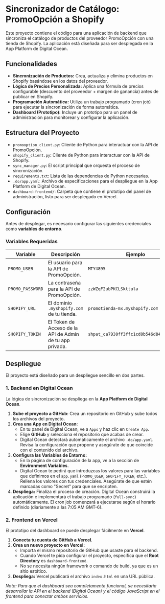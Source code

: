# Sincronizador de Catálogo: PromoOpción a Shopify

Este proyecto contiene el código para una aplicación de backend que sincroniza el catálogo de productos del proveedor PromoOpción con una tienda de Shopify. La aplicación está diseñada para ser desplegada en la App Platform de Digital Ocean.

## Funcionalidades

- **Sincronización de Productos:** Crea, actualiza y elimina productos en Shopify basándose en los datos del proveedor.
- **Lógica de Precios Personalizada:** Aplica una fórmula de precios configurable (descuento del proveedor + margen de ganancia) antes de publicar en Shopify.
- **Programación Automática:** Utiliza un trabajo programado (cron job) para ejecutar la sincronización de forma automática.
- **Dashboard (Prototipo):** Incluye un prototipo para un panel de administración para monitorear y configurar la aplicación.

## Estructura del Proyecto

- `promooption_client.py`: Cliente de Python para interactuar con la API de PromoOpción.
- `shopify_client.py`: Cliente de Python para interactuar con la API de Shopify.
- `sync_manager.py`: El script principal que orquesta el proceso de sincronización.
- `requirements.txt`: Lista de las dependencias de Python necesarias.
- `.do/app.yaml`: Archivo de especificaciones para el despliegue en la App Platform de Digital Ocean.
- `dashboard-frontend/`: Carpeta que contiene el prototipo del panel de administración, listo para ser desplegado en Vercel.

## Configuración

Antes de desplegar, es necesario configurar las siguientes credenciales como **variables de entorno**.

### Variables Requeridas

| Variable         | Descripción                                            | Ejemplo                               |
|------------------|--------------------------------------------------------|---------------------------------------|
| `PROMO_USER`     | El usuario para la API de PromoOpción.                 | `MTY4895`                             |
| `PROMO_PASSWORD` | La contraseña para la API de PromoOpción.              | `zzWZqF2ubPKCLSkttula`                |
| `SHOPIFY_URL`    | El dominio `.myshopify.com` de tu tienda.              | `promotienda-mx.myshopify.com`        |
| `SHOPIFY_TOKEN`  | El Token de Acceso de la API de Admin de tu app privada. | `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` |

## Despliegue

El proyecto está diseñado para un despliegue sencillo en dos partes.

### 1. Backend en Digital Ocean

La lógica de sincronización se despliega en la **App Platform de Digital Ocean**.

1.  **Sube el proyecto a GitHub:** Crea un repositorio en GitHub y sube todos los archivos del proyecto.
2.  **Crea una App en Digital Ocean:**
    - En tu panel de Digital Ocean, ve a `Apps` y haz clic en `Create App`.
    - Elige **GitHub** y selecciona el repositorio que acabas de crear.
    - Digital Ocean detectará automáticamente el archivo `.do/app.yaml`. Revisa la configuración que propone y asegúrate de que coincide con el contenido del archivo.
3.  **Configura las Variables de Entorno:**
    - En la página de configuración de la app, ve a la sección de **Environment Variables**.
    - Digital Ocean te pedirá que introduzcas los valores para las variables que definimos en el `app.yaml` (`PROMO_USER`, `SHOPIFY_TOKEN`, etc.). Rellena los valores con tus credenciales. Asegúrate de que estén marcadas como "Secret" para que se encripten.
4.  **Despliega:** Finaliza el proceso de creación. Digital Ocean construirá la aplicación e implementará el trabajo programado (`full-sync`) automáticamente. El cron job comenzará a ejecutarse según el horario definido (diariamente a las 7:05 AM GMT-6).

### 2. Frontend en Vercel

El prototipo del dashboard se puede desplegar fácilmente en **Vercel**.

1.  **Conecta tu cuenta de GitHub a Vercel.**
2.  **Crea un nuevo proyecto en Vercel:**
    - Importa el mismo repositorio de GitHub que usaste para el backend.
    - Cuando Vercel te pida configurar el proyecto, especifica que el **Root Directory** es `dashboard-frontend`.
    - No se necesita ningún framework o comando de build, ya que es un sitio estático.
3.  **Despliega:** Vercel publicará el archivo `index.html` en una URL pública.

*Nota: Para que el dashboard sea completamente funcional, se necesitaría desarrollar la API en el backend (Digital Ocean) y el código JavaScript en el frontend para conectar ambos servicios.*
